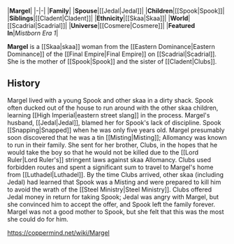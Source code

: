 |**Margel**|
|-|-|
|**Family**|
|**Spouse**|[[Jedal\|Jedal]]|
|**Children**|[[Spook\|Spook]]|
|**Siblings**|[[Cladent\|Cladent]]|
|**Ethnicity**|[[Skaa\|Skaa]]|
|**World**|[[Scadrial\|Scadrial]]|
|**Universe**|[[Cosmere\|Cosmere]]|
|**Featured In**|*Mistborn Era 1*|

**Margel** is a [[Skaa\|skaa]] woman from the [[Eastern Dominance\|Eastern Dominance]] of the [[Final Empire\|Final Empire]] on [[Scadrial\|Scadrial]]. She is the mother of [[Spook\|Spook]] and the sister of [[Cladent\|Clubs]].

## History
Margel lived with a young Spook and other skaa in a dirty shack. Spook often ducked out of the house to run around with the other skaa children, learning [[High Imperial\|eastern street slang]] in the process. Margel's husband, [[Jedal\|Jedal]], blamed her for Spook's lack of discipline.
Spook [[Snapping\|Snapped]] when he was only five years old. Margel presumably soon discovered that he was a tin [[Misting\|Misting]]; Allomancy was known to run in their family. She sent for her brother, Clubs, in the hopes that he would take the boy so that he would not be killed due to the [[Lord Ruler\|Lord Ruler's]] stringent laws against skaa Allomancy. Clubs used forbidden routes and spent a significant sum to travel to Margel's home from [[Luthadel\|Luthadel]]. By the time Clubs arrived, other skaa (including Jedal) had learned that Spook was a Misting and were prepared to kill him to avoid the wrath of the [[Steel Ministry\|Steel Ministry]]. Clubs offered Jedal money in return for taking Spook; Jedal was angry with Margel, but she convinced him to accept the offer, and Spook left the family forever. Margel was not a good mother to Spook, but she felt that this was the most she could do for him.



https://coppermind.net/wiki/Margel